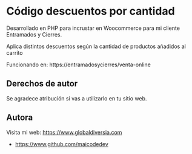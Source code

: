 # Código descuentos por cantidad 
Desarrollado en PHP para incrustar en Woocommerce para mi cliente Entramados y Cierres.

Aplica distintos descuentos según la cantidad de productos añadidos al carrito

Funcionando en: https://entramadosycierres/venta-online

## Derechos de autor

Se agradece atribución si vas a utilizarlo en tu sitio web.

## Autora

Visita mi web: https://www.globaldiversia.com

- https://www.github.com/maicodedev
